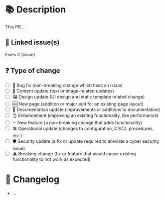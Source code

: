 <!-- PR title should follow conventional commits (https://conventionalcommits.org) -->

# 📚 Description

<!-- Please include a summary of the changes and the related issue. Please also include relevant motivation and context. List any dependencies that are required for this change. -->

This PR...

## 🔗 Linked issue(s)

<!-- Please ensure there is an open issue and mention its number as #123 -->

Fixes # (issue)

## ❓ Type of change

<!-- Please delete options that are not relevant and tick with an `x` the one that is. -->

-   [ ] 🐞 Bug fix (non-breaking change which fixes an issue)
-   [ ] 📖 Content update (text or image-related updates)
-   [ ] 🖼️ Design update (UI design and static template related change)
-   [ ] 🆕 New page (addition or major edit for an existing page layout)
-   [ ] 📓 Documentation update (improvements or additions to documentation)
-   [ ] 👌 Enhancement (improving an existing functionality, like performance)
-   [ ] ✨ New feature (a non-breaking change that adds functionality)
-   [ ] 🛠️ Operational update (changes to configuration, CI/CD, procedures, etc.)
-   [ ] 🛡️ Security update (a fix or update required to alleviate a cyber security issue)
-   [ ] ⚠️ Breaking change (fix or feature that would cause existing functionality to not work as expected)

# 📄 Changelog

<!-- List all (major) changes here if possible -->
<!-- Describe your changes in detail -->
<!-- Why is this change required? What problem does it solve? -->

-   ...
